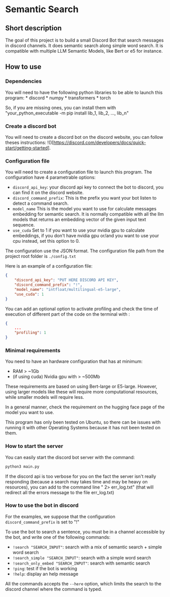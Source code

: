 # Semantic Search

## Short description

The goal of this project is to build a small Discord Bot that search messages in discord channels. It does semantic search along simple word search. It is compatible with multiple LLM Semantic Models, like Bert or e5 for instance.


## How to use

### Dependencies

You will need to have the following python libraries to be able to launch this program: 
    * discord
    * numpy
    * transformers
    * torch

So, if you are missing ones, you can install them with "your_python_executable -m pip install lib_1, lib_2, ..., lib_n"


### Create a discord bot

You will need to create a discord bot on the discord website, you can follow theses instructions: !()[https://discord.com/developers/docs/quick-start/getting-started].


### Configuration file

You will need to create a configuration file to launch this program. The configuration have 4 parametrable options:

- `discord_api_key`: your discord api key to connect the bot to discord, you can find it on the discord website.
- `discord_command_prefix`: This is the prefix you want your bot listen to detect a command search.
- `model_name` This is the model you want to use for calculate messages embedding for semantic search. It is normally compatible with all the llm models that returns an embedding vector of the given input text sequence.
- `use_cuda` Set to 1 if you want to use your nvidia gpu to calculate embeddings, if you don't have nvidia gpu or/and you want to use your cpu instead, set this option to 0.

The configuration use the JSON format. The configuration file path from the project root folder is `./config.txt`

Here is an example of a configuration file:

```json
{
    "discord_api_key": "PUT HERE DISCORD API KEY",
    "discord_command_prefix": "!",
    "model_name": "intfloat/multilingual-e5-large",
    "use_cuda": 1
}
```

You can add an optional option to activate profiling and check the time of execution of different part of the code on the terminal with :

```json
{
    ...
    "profiling": 1
}
```

### Minimal requirements

You need to have an hardware configuration that has at minimum:
- RAM > ~1Gb
- (if using cuda) Nvidia gpu with > ~500Mb

These requirements are based on using Bert-large or E5-large. However, using larger models like these will require more computational resources, while smaller models will require less.

In a general manner, check the requirement on the hugging face page of the model you want to use.

This program has only been tested on Ubuntu, so there can be issues with running it with other Operating Systems because it has not been tested on them.


### How to start the server

You can easily start the discord bot server with the command:

```bash
python3 main.py
```

If the discord api is too verbose for you on the fact the server isn't really responding (because a search may takes time and may be heavy on resources), you can add to the command line " 2> err_log.txt" (that will redirect all the errors message to the file err_log.txt)


### How to use the bot in discord

For the examples, we suppose that the configuration `discord_command_prefix` is set to "!"

To use the bot to search a sentence, you must be in a channel accessible by the bot, and write one of the following commands:

- `!search "SEARCH_INPUT"`: search with a mix of semantic search + simple word search
- `!search_simple "SEARCH_INPUT"`: search with a simple word search
- `!search_only_embed "SEARCH_INPUT"`: search with semantic search
- `!ping`: test if the bot is working
- `!help`: display an help message


All the commands accepts the `--here` option, which limits the search to the discord channel where the command is typed.

